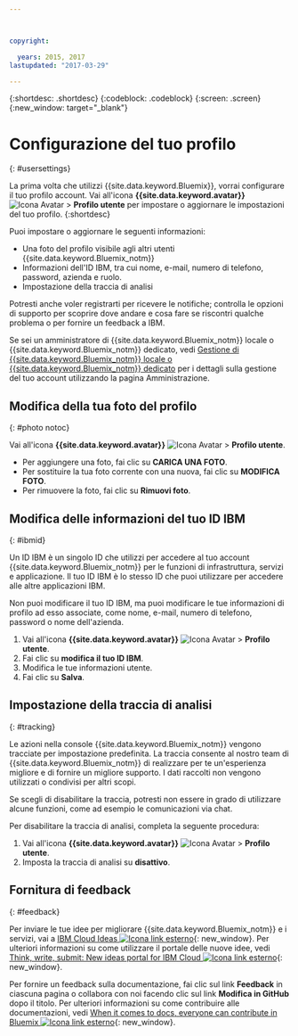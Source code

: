 ```yaml
---



copyright:

  years: 2015, 2017
lastupdated: "2017-03-29"

---
```


{:shortdesc: .shortdesc}
{:codeblock: .codeblock}
{:screen: .screen}
{:new_window: target="_blank"}

# Configurazione del tuo profilo
{: #usersettings}

La prima volta che utilizzi {{site.data.keyword.Bluemix}}, vorrai configurare il tuo profilo account. Vai all'icona **{{site.data.keyword.avatar}}** ![Icona Avatar](../icons/i-avatar-icon.svg) &gt; **Profilo utente** per impostare o aggiornare le impostazioni del tuo profilo.
{:shortdesc}

Puoi impostare o aggiornare le seguenti informazioni:

 * Una foto del profilo visibile agli altri utenti {{site.data.keyword.Bluemix_notm}}
 * Informazioni dell'ID IBM, tra cui nome, e-mail, numero di telefono, password, azienda e ruolo.
 * Impostazione della traccia di analisi

Potresti anche voler registrarti per ricevere le notifiche; controlla le opzioni di supporto per scoprire dove andare e cosa fare se riscontri qualche problema o per fornire un feedback a IBM.

Se sei un amministratore di {{site.data.keyword.Bluemix_notm}} locale o {{site.data.keyword.Bluemix_notm}} dedicato, vedi [Gestione di {{site.data.keyword.Bluemix_notm}} locale o {{site.data.keyword.Bluemix_notm}} dedicato](/docs/admin/index.html#mng) per i dettagli sulla gestione del tuo account utilizzando la pagina Amministrazione.

## Modifica della tua foto del profilo
{: #photo notoc}

Vai all'icona **{{site.data.keyword.avatar}}** ![Icona Avatar](../icons/i-avatar-icon.svg) &gt; **Profilo utente**.

  * Per aggiungere una foto, fai clic su **CARICA UNA FOTO**.
  * Per sostituire la tua foto corrente con una nuova, fai clic su **MODIFICA FOTO**.
  * Per rimuovere la foto, fai clic su **Rimuovi foto**.

## Modifica delle informazioni del tuo ID IBM
{: #ibmid}

Un ID IBM è un singolo ID che utilizzi per accedere al tuo account {{site.data.keyword.Bluemix_notm}} per le funzioni di infrastruttura, servizi e applicazione. Il tuo ID IBM è lo stesso ID che puoi utilizzare per accedere alle altre applicazioni IBM.

Non puoi modificare il tuo ID IBM, ma puoi modificare le tue informazioni di profilo ad esso associate, come nome, e-mail, numero di telefono, password o nome dell'azienda.

1. Vai all'icona **{{site.data.keyword.avatar}}** ![Icona Avatar](../icons/i-avatar-icon.svg) &gt; **Profilo utente**.
2. Fai clic su **modifica il tuo ID IBM**.
3. Modifica le tue informazioni utente.
4. Fai clic su **Salva**.

## Impostazione della traccia di analisi
{: #tracking}

Le azioni nella console {{site.data.keyword.Bluemix_notm}} vengono tracciate per impostazione predefinita. La traccia consente al nostro team di {{site.data.keyword.Bluemix_notm}} di realizzare per te un'esperienza migliore e di fornire un migliore supporto. I dati raccolti non vengono utilizzati o condivisi per altri scopi.

Se scegli di disabilitare la traccia, potresti non essere in grado di utilizzare alcune funzioni, come ad esempio le comunicazioni via chat.

Per disabilitare la traccia di analisi, completa la seguente procedura:

1. Vai all'icona **{{site.data.keyword.avatar}}** ![Icona Avatar](../icons/i-avatar-icon.svg) &gt; **Profilo utente**.
2. Imposta la traccia di analisi su **disattivo**.

## Fornitura di feedback
{: #feedback}

Per inviare le tue idee per migliorare {{site.data.keyword.Bluemix_notm}} e i servizi, vai a [IBM Cloud Ideas ![Icona link esterno](../icons/launch-glyph.svg)](https://ibmcloud.ideas.aha.io){: new_window}. Per ulteriori informazioni su come utilizzare il portale delle nuove idee, vedi [Think, write, submit: New ideas portal for IBM Cloud ![Icona link esterno](../icons/launch-glyph.svg)](https://developer.ibm.com/bluemix/2016/10/05/think-write-submit/){: new_window}.

Per fornire un feedback sulla documentazione, fai clic sul link **Feedback** in ciascuna pagina o collabora con noi facendo clic sul link **Modifica in GitHub** dopo il titolo. Per ulteriori informazioni su come contribuire alle documentazioni, vedi [When it comes to docs, everyone can contribute in Bluemix ![Icona link esterno](../icons/launch-glyph.svg)](https://developer.ibm.com/bluemix/2016/01/13/bluemix-docs-now-open-source-on-github/){: new_window}.

